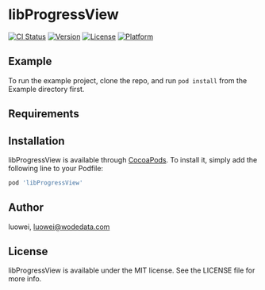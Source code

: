 # libProgressView

[![CI Status](https://img.shields.io/travis/luowei/libProgressView.svg?style=flat)](https://travis-ci.org/luowei/libProgressView)
[![Version](https://img.shields.io/cocoapods/v/libProgressView.svg?style=flat)](https://cocoapods.org/pods/libProgressView)
[![License](https://img.shields.io/cocoapods/l/libProgressView.svg?style=flat)](https://cocoapods.org/pods/libProgressView)
[![Platform](https://img.shields.io/cocoapods/p/libProgressView.svg?style=flat)](https://cocoapods.org/pods/libProgressView)

## Example

To run the example project, clone the repo, and run `pod install` from the Example directory first.

## Requirements

## Installation

libProgressView is available through [CocoaPods](https://cocoapods.org). To install
it, simply add the following line to your Podfile:

```ruby
pod 'libProgressView'
```

## Author

luowei, luowei@wodedata.com

## License

libProgressView is available under the MIT license. See the LICENSE file for more info.
